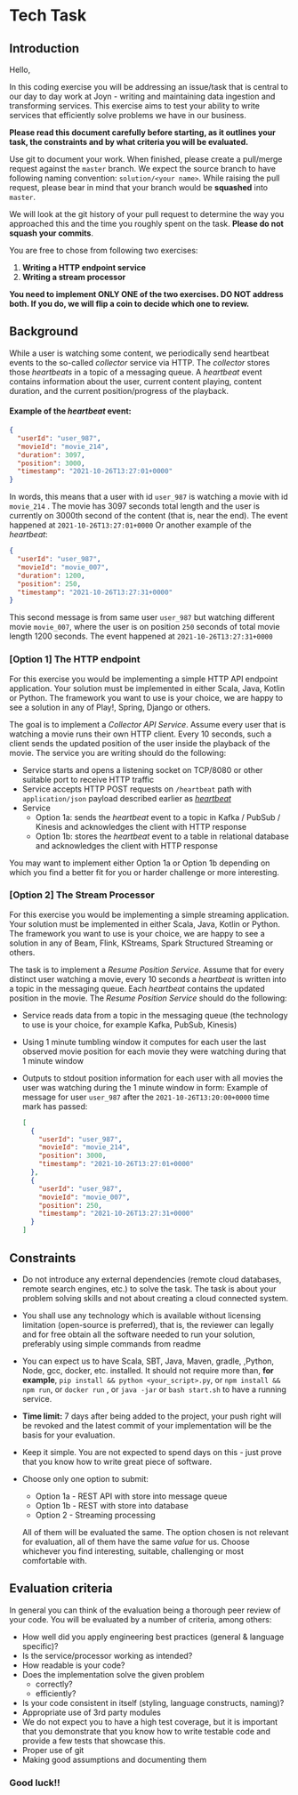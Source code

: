 # Tech Task

## Introduction

Hello,

In this coding exercise you will be addressing an issue/task that is central to our day to day work at Joyn - writing and maintaining data ingestion and transforming services. This exercise aims to test your ability to write services that efficiently solve problems we have in our business.

**Please read this document carefully before starting, as it outlines your task, the constraints and by what criteria you will be evaluated.**

Use git to document your work. When finished, please create a pull/merge request against the `master` branch. We expect the source branch to have following naming convention: `solution/<your name>`. While raising the pull request, please bear in mind that your branch would be **squashed** into `master`.

We will look at the git history of your pull request to determine the way you approached this and the time you roughly spent on the task.  **Please do not squash your commits**.

You are free to chose from following two exercises:
1. **Writing a HTTP endpoint service**
2. **Writing a stream processor**

**You need to implement ONLY ONE of the two exercises. DO NOT address both. If you do, we will flip a coin to decide which one to review.**

## Background

While a user is watching some content, we periodically send heartbeat events to the so-called _collector_ service via HTTP. The _collector_ stores those _heartbeats_ in a topic of a messaging queue. A _heartbeat_ event contains information about the user, current content playing, content duration, and the current position/progress of the playback. 

#### Example of the _heartbeat_ event:

```json
{
  "userId": "user_987",
  "movieId": "movie_214",
  "duration": 3097,
  "position": 3000,
  "timestamp": "2021-10-26T13:27:01+0000"
}
```

In words, this means that a user with id `user_987` is watching a movie with id `movie_214` . The movie has 3097 seconds total length and the user is currently on 3000th second of the content (that is, near the end). The event happened at `2021-10-26T13:27:01+0000`
Or another example of the _heartbeat_:

```json
{
  "userId": "user_987",
  "movieId": "movie_007",
  "duration": 1200,
  "position": 250,
  "timestamp": "2021-10-26T13:27:31+0000"
}
```

This second message is from same user `user_987` but watching different movie `movie_007`, where the user is on position `250` seconds of total movie length 1200 seconds. The event happened at `2021-10-26T13:27:31+0000`

### [Option 1] The HTTP endpoint

For this exercise you would be implementing a simple HTTP API endpoint application. Your solution must be implemented in either Scala, Java, Kotlin or Python. The framework you want to use is your choice, we are happy to see a solution in any of Play!, Spring, Django or others.

The goal is to implement a *Collector API Service*. Assume every user that is watching a movie runs their own HTTP client. Every 10 seconds, such a client sends the updated position of the user inside the playback of the movie. The service you are writing should do the following:

- Service starts and opens a listening socket on TCP/8080 or other suitable port to receive HTTP traffic
- Service accepts HTTP POST requests on `/heartbeat` path with `application/json` payload described earlier as [_heartbeat_](#example-of-the-heartbeat-event)
- Service 
  - Option 1a: sends the _heartbeat_ event to a topic in Kafka / PubSub / Kinesis and acknowledges the client with HTTP response
  - Option 1b: stores the _heartbeat_ event to a table in relational database and acknowledges the client with HTTP response

You may want to implement either Option 1a or Option 1b depending on which you find a better fit for you or harder challenge or more interesting.

### [Option 2] The Stream Processor

For this exercise you would be implementing a simple streaming application. Your solution must be implemented in either Scala, Java, Kotlin or Python. The framework you want to use is your choice, we are happy to see a solution in any of Beam, Flink, KStreams, Spark Structured Streaming or others.

The task is to implement a _Resume Position Service_. Assume that for every distinct user watching a movie, every 10 seconds a _heartbeat_ is written into a topic in the messaging queue. Each _heartbeat_ contains the updated position in the movie. The _Resume Position Service_ should do the following:

- Service reads data from a topic in the messaging queue (the technology to use is your choice, for example Kafka, PubSub, Kinesis)

- Using 1 minute tumbling window it computes for each user the last observed movie position for each movie they were watching during that 1 minute window

- Outputs to stdout position information for each user with all movies the user was watching during the 1 minute window in form:
  Example of message for user `user_987` after the `2021-10-26T13:20:00+0000` time mark has passed:

  ```json
  [
    {
      "userId": "user_987",
      "movieId": "movie_214",
      "position": 3000,
      "timestamp": "2021-10-26T13:27:01+0000"
    },
    {
      "userId": "user_987",
      "movieId": "movie_007",
      "position": 250,
      "timestamp": "2021-10-26T13:27:31+0000"
    }
  ]
  ```

## Constraints

- Do not introduce any external dependencies (remote cloud databases, remote search engines, etc.) to solve the task. The task is about your problem solving skills and not about creating a cloud connected system.

- You shall use any technology which is available without licensing limitation (open-source is preferred), that is, the reviewer can legally and for free obtain all the software needed to run your solution, preferably using simple commands from readme

- You can expect us to have Scala, SBT, Java, Maven, gradle, ,Python, Node, gcc, docker, etc. installed. It should not require more than, **for example**, `pip install && python <your_script>.py`, or `npm install && npm run`, or `docker run` , or `java -jar` or `bash start.sh` to have a running service. 

- **Time limit:** 7 days after being added to the project, your push right will be revoked and the latest commit of your implementation will be the basis for your evaluation.

- Keep it simple. You are not expected to spend days on this - just prove that you know how to write great piece of software.

- Choose only one option to submit:

  - Option 1a - REST API with store into message queue
  - Option 1b - REST with store into database
  - Option 2 - Streaming processing

  All of them will be evaluated the same. The option chosen is not relevant for evaluation, all of them have the same _value_ for us. Choose whichever you find interesting, suitable, challenging or most comfortable with. 

## Evaluation criteria

In general you can think of the evaluation being a thorough peer review of your code. 
You will be evaluated by a number of criteria, among others:

- How well did you apply engineering best practices (general & language specific)?
- Is the service/processor working as intended?
- How readable is your code?
- Does the implementation solve the given problem
    - correctly?
    - efficiently?
- Is your code consistent in itself (styling, language constructs, naming)?
- Appropriate use of 3rd party modules
- We do not expect you to have a high test coverage, but it is important that you demonstrate that you know how to write testable code and provide a few tests that showcase this.
- Proper use of git
- Making good assumptions and documenting them


### Good luck!!
